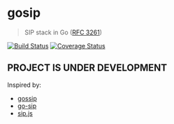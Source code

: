 # gosip

> SIP stack in Go ([RFC 3261](https://tools.ietf.org/html/rfc3261))

[![Build Status](https://travis-ci.org/ygj201011/gosip.svg?branch=master)](https://travis-ci.org/ygj201011/gosip)
[![Coverage Status](https://coveralls.io/repos/github/ygj201011/gosip/badge.svg?branch=master)](https://coveralls.io/github/ygj201011/gosip?branch=master)

## PROJECT IS UNDER DEVELOPMENT

Inspired by:
- [gossip](https://github.com/StefanKopieczek/gossip)
- [go-sip](https://github.com/1lann/go-sip)
- [sip.js](https://github.com/kirm/sip.js)
